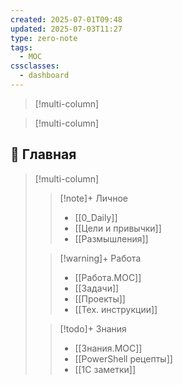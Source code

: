 ```yaml
---
created: 2025-07-01T09:48
updated: 2025-07-03T11:27
type: zero-note
tags:
  - MOC
cssclasses:
  - dashboard
---
```


> [!multi-column]

>[!multi-column]
## 🧭 Главная

> [!multi-column]
>
>> [!note]+ Личное
>> -  [[0_Daily]]
>> - [[Цели и привычки]]
>>  - [[Размышления]]
>
>> [!warning]+ Работа
>> - [[Работа.MOC]]
>> - [[Задачи]]
>> - [[Проекты]]
>> - [[Тех. инструкции]]
>
>> [!todo]+ Знания
>> - [[Знания.MOC]]
>> - [[PowerShell рецепты]]
>> - [[1С заметки]]
>


